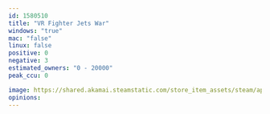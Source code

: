 ```yaml
---
id: 1580510
title: "VR Fighter Jets War"
windows: "true"
mac: "false"
linux: false
positive: 0
negative: 3
estimated_owners: "0 - 20000"
peak_ccu: 0

image: https://shared.akamai.steamstatic.com/store_item_assets/steam/apps/1580510/header.jpg?t=1658498308
opinions:
---
```


